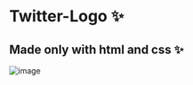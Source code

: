 # Twitter-Logo ✨
## Made only with html and css ✨
![image](https://user-images.githubusercontent.com/94203956/171319368-583ef5c0-9f4b-43ab-80ca-1e92119c7961.png)
